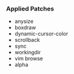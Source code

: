 ### Applied Patches
- anysize
- boxdraw
- dynamic-cursor-color
- scrollback
- sync
- workingdir
- vim browse
- alpha
